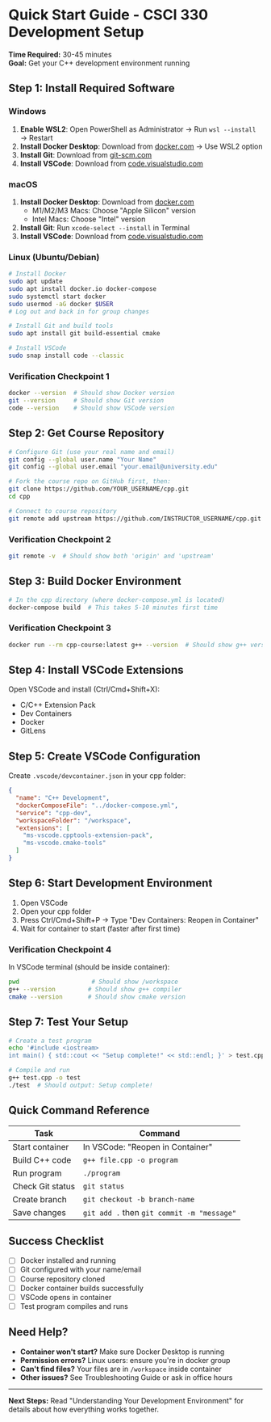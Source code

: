 # Quick Start Guide - CSCI 330 Development Setup

**Time Required:** 30-45 minutes  
**Goal:** Get your C++ development environment running

## Step 1: Install Required Software

### Windows
1. **Enable WSL2**: Open PowerShell as Administrator → Run `wsl --install` → Restart
2. **Install Docker Desktop**: Download from [docker.com](https://docker.com) → Use WSL2 option
3. **Install Git**: Download from [git-scm.com](https://git-scm.com)
4. **Install VSCode**: Download from [code.visualstudio.com](https://code.visualstudio.com)

### macOS
1. **Install Docker Desktop**: Download from [docker.com](https://docker.com)
   - M1/M2/M3 Macs: Choose "Apple Silicon" version
   - Intel Macs: Choose "Intel" version
2. **Install Git**: Run `xcode-select --install` in Terminal
3. **Install VSCode**: Download from [code.visualstudio.com](https://code.visualstudio.com)

### Linux (Ubuntu/Debian)
```bash
# Install Docker
sudo apt update
sudo apt install docker.io docker-compose
sudo systemctl start docker
sudo usermod -aG docker $USER
# Log out and back in for group changes

# Install Git and build tools
sudo apt install git build-essential cmake

# Install VSCode
sudo snap install code --classic
```

### Verification Checkpoint 1
```bash
docker --version  # Should show Docker version
git --version     # Should show Git version
code --version    # Should show VSCode version
```

## Step 2: Get Course Repository

```bash
# Configure Git (use your real name and email)
git config --global user.name "Your Name"
git config --global user.email "your.email@university.edu"

# Fork the course repo on GitHub first, then:
git clone https://github.com/YOUR_USERNAME/cpp.git
cd cpp

# Connect to course repository
git remote add upstream https://github.com/INSTRUCTOR_USERNAME/cpp.git
```

### Verification Checkpoint 2
```bash
git remote -v  # Should show both 'origin' and 'upstream'
```

## Step 3: Build Docker Environment

```bash
# In the cpp directory (where docker-compose.yml is located)
docker-compose build  # This takes 5-10 minutes first time
```

### Verification Checkpoint 3
```bash
docker run --rm cpp-course:latest g++ --version  # Should show g++ version
```

## Step 4: Install VSCode Extensions

Open VSCode and install (Ctrl/Cmd+Shift+X):
- C/C++ Extension Pack
- Dev Containers
- Docker
- GitLens

## Step 5: Create VSCode Configuration

Create `.vscode/devcontainer.json` in your cpp folder:
```json
{
  "name": "C++ Development",
  "dockerComposeFile": "../docker-compose.yml",
  "service": "cpp-dev",
  "workspaceFolder": "/workspace",
  "extensions": [
    "ms-vscode.cpptools-extension-pack",
    "ms-vscode.cmake-tools"
  ]
}
```

## Step 6: Start Development Environment

1. Open VSCode
2. Open your cpp folder
3. Press Ctrl/Cmd+Shift+P → Type "Dev Containers: Reopen in Container"
4. Wait for container to start (faster after first time)

### Verification Checkpoint 4
In VSCode terminal (should be inside container):
```bash
pwd                    # Should show /workspace
g++ --version         # Should show g++ compiler
cmake --version       # Should show cmake version
```

## Step 7: Test Your Setup

```bash
# Create a test program
echo '#include <iostream>
int main() { std::cout << "Setup complete!" << std::endl; }' > test.cpp

# Compile and run
g++ test.cpp -o test
./test  # Should output: Setup complete!
```

## Quick Command Reference

| Task | Command |
|------|---------|
| Start container | In VSCode: "Reopen in Container" |
| Build C++ code | `g++ file.cpp -o program` |
| Run program | `./program` |
| Check Git status | `git status` |
| Create branch | `git checkout -b branch-name` |
| Save changes | `git add .` then `git commit -m "message"` |

## Success Checklist
- [ ] Docker installed and running
- [ ] Git configured with your name/email
- [ ] Course repository cloned
- [ ] Docker container builds successfully
- [ ] VSCode opens in container
- [ ] Test program compiles and runs

## Need Help?

- **Container won't start?** Make sure Docker Desktop is running
- **Permission errors?** Linux users: ensure you're in docker group
- **Can't find files?** Your files are in `/workspace` inside container
- **Other issues?** See Troubleshooting Guide or ask in office hours

---
**Next Steps:** Read "Understanding Your Development Environment" for details about how everything works together.